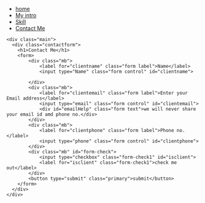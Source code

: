 <!DOCTYPE html>
<html lang="en">
<head>
    <meta charset="UTF-8">
    <meta http-equiv="X-UA-Compatible" content="IE=edge">
    <meta name="viewport" content="width=device-width, initial-scale=1.0">
    <title>Allu.Deekshita- web devloper,data science,ML Enthusiast</title>
    <link rel="stylesheet" href="ayushi.css">
</head>
<body>
    <div class="container">
    <div class="sidebar">
        <nav>
            <ul>
                <li><a href="/SAMPLE_home.html">home</a></li>
                <li><a href="/SAMPLE_intro.html">My intro</a></li>
                <!-- <li><a href="/SAMPLE_education.html">Education</a></li> -->
                <li><a href="/SAMPLE_skill.html">Skill</a></li>
                <li><a href="/SAMPLE_contact.html">Contact Me</a></li>
            </ul>
        </nav>
    </div>

    <div class="main">
      <div class="contactform">
        <h1>Contact Me</h1>
        <form>
            <div class="mb">
                <label for="clientname" class="form label">Name</label>
                <input type="Name" class="form control" id="clientname">
               
            </div>
            <div class="mb">
                <label for="clientemail" class="form label">Enter your Email address</label>
                <input type="email" class="form control" id="clientemail">
                <div id="emailHelp" class="form text">we will never share your email id amd phone no.</div>
            </div>
            <div class="mb">
                <label for="clientphone" class="form label">Phone no.</label>
                <input type="phone" class="form control" id="clientphone">
            </div>
            <div class="mb" id="form-check">
                <input type="checkbox" class="form-check1" id="isclient">
                <label for="isclient" class="form-check1">check me out</label>
            </div>
            <button type="submit" class="primary">submit</button>
        </form>
      </div>
    </div>
</div>

</body>
</html>
